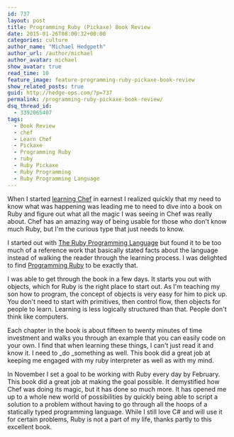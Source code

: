 ```yaml
---
id: 737
layout: post
title: Programming Ruby (Pickaxe) Book Review
date: 2015-01-26T08:00:32+00:00
categories: culture
author_name: "Michael Hedgpeth"
author_url: /author/michael
author_avatar: michael
show_avatar: true
read_time: 10
feature_image: feature-programming-ruby-pickaxe-book-review 
show_related_posts: true 
guid: http://hedge-ops.com/?p=737
permalink: /programming-ruby-pickaxe-book-review/
dsq_thread_id:
  - 3392065407
tags:
  - Book Review
  - chef
  - Learn Chef
  - Pickaxe
  - Programming Ruby
  - ruby
  - Ruby Pickaxe
  - Ruby Programming
  - Ruby Programming Language
---
```

When I started [learning Chef](/learning-chef-book-review/) in earnest I realized quickly that my need to know what was happening was leading me to need to dive into a book on Ruby and figure out what all the magic I was seeing in Chef was really about. Chef has an amazing way of being usable for those who don't know much Ruby, but I'm the curious type that just needs to know.

I started out with [The Ruby Programming Language](http://amzn.to/13QZz1v) but found it to be too much of a reference work that basically stated facts about the language instead of walking the reader through the learning process. I was delighted to find [Programming Ruby](http://ruby-doc.com/docs/ProgrammingRuby/) to be exactly that.<!--more-->

I was able to get through the book in a few days. It starts you out with objects, which for Ruby is the right place to start out. As I'm teaching my son how to program, the concept of objects is very easy for him to pick up. You don't need to start with primitives, then control flow, then objects for people to learn. Learning is less logically structured than that. People don't think like computers.

Each chapter in the book is about fifteen to twenty minutes of time investment and walks you through an example that you can easily code on your own. I find that when learning these things, I can't just read it and know it. I need to _do _something as well. This book did a great job at keeping me engaged with my ruby interpreter as well as with my mind.

In November I set a goal to be working with Ruby every day by February. This book did a great job at making the goal possible. It demystified how Chef was doing its magic, but it has done so much more. It has opened me up to a whole new world of possibilities by quickly being able to script a solution to a problem without having to go through all the hoops of a statically typed programming language. While I still love C# and will use it for certain problems, Ruby is not a part of my life, thanks partly to this excellent book.